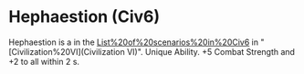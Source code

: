 # Hephaestion (Civ6)

Hephaestion is a in the [List%20of%20scenarios%20in%20Civ6](scenario) in "[Civilization%20VI](Civilization VI)".
Unique Ability.
+5 Combat Strength and +2 to all within 2 s.